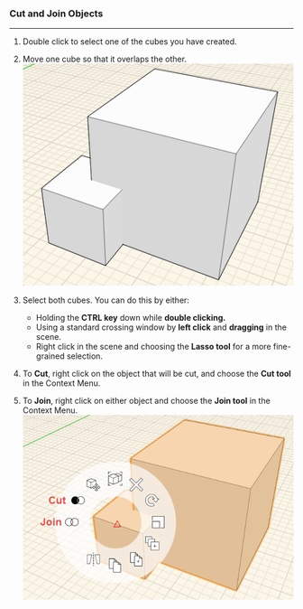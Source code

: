 ### Cut and Join Objects
---

1. Double click to select one of the cubes you have created.

2. Move one cube so that it overlaps the other.
![](./images/a9bdaadd-5879-4a2d-98d4-34446eb79176.png)

3. Select both cubes. You can do this by either:
    - Holding the **CTRL key** down while **double clicking.**
    - Using a standard crossing window by **left click** and **dragging** in the scene.
    - Right click in the scene and choosing the **Lasso tool** for a more fine-grained selection.

4. To **Cut**, right click on the object that will be cut, and choose the **Cut tool** in the Context Menu.

5. To **Join**, right click on either object and choose
the **Join tool** in the Context Menu. 
![](./images/1e241324-7523-45d1-8cbb-4dedad3c42c7.png)